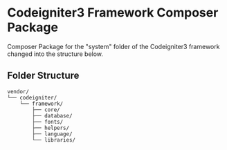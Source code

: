 # Codeigniter3 Framework Composer Package
Composer Package for the "system" folder of the Codeigniter3 framework changed into the structure below.

## Folder Structure

```
vendor/
└── codeigniter/
    └── framework/
        ├── core/
        ├── database/
        ├── fonts/
        ├── helpers/
        ├── language/
        └── libraries/

```
